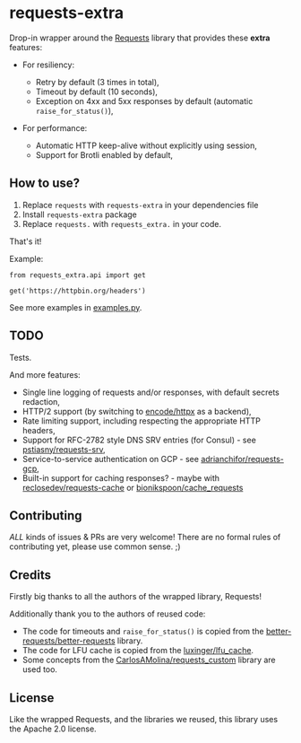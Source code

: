 # requests-extra

Drop-in wrapper around the [Requests](https://github.com/psf/requests) library
that provides these **extra** features:

* For resiliency:
  * Retry by default (3 times in total),
  * Timeout by default (10 seconds),
  * Exception on 4xx and 5xx responses by default (automatic `raise_for_status()`),

* For performance:
  * Automatic HTTP keep-alive without explicitly using session,
  * Support for Brotli enabled by default,

## How to use?

1. Replace `requests` with `requests-extra` in your dependencies file
2. Install `requests-extra` package
3. Replace `requests.` with `requests_extra.` in your code.

That's it!

Example:
```
from requests_extra.api import get

get('https://httpbin.org/headers')
```

See more examples in [examples.py](https://github.com/requests-extra/requests-extra/examples.py).

## TODO

Tests.

And more features:

* Single line logging of requests and/or responses, with default secrets redaction,
* HTTP/2 support (by switching to [encode/httpx](https://github.com/encode/httpx) as a backend),
* Rate limiting support, including respecting the appropriate HTTP headers,
* Support for RFC-2782 style DNS SRV entries (for Consul) -
  see [pstiasny/requests-srv](https://github.com/pstiasny/requests-srv),
* Service-to-service authentication on GCP -
  see [adrianchifor/requests-gcp](https://github.com/adrianchifor/requests-gcp),
* Built-in support for caching responses? -
  maybe with [reclosedev/requests-cache](https://github.com/reclosedev/requests-cache)
  or [bionikspoon/cache_requests](https://github.com/bionikspoon/cache_requests)

## Contributing

*ALL* kinds of issues & PRs are very welcome! There are no formal rules of contributing yet, please use common sense. ;)

## Credits

Firstly big thanks to all the authors of the wrapped library, Requests!

Additionally thank you to the authors of reused code: 

* The code for timeouts and `raise_for_status()` is copied from
the [better-requests/better-requests](https://github.com/better-requests/better-requests) library.
* The code for LFU cache is copied from the [luxinger/lfu_cache](https://github.com/luxigner/lfu_cache).
* Some concepts from
the [CarlosAMolina/requests_custom](https://github.com/CarlosAMolina/requests_custom) library are used too.

## License

Like the wrapped Requests, and the libraries we reused, this library uses the Apache 2.0 license.
